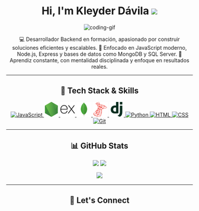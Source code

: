 <h1 align="center"><b>Hi, I'm Kleyder Dávila</b> <img src="https://media.giphy.com/media/hvRJCLFzcasrR4ia7z/giphy.gif" width="35"></h1>

<p align="center">
  <img src="https://github.com/Adam-pw/Adam-pw/blob/main/animation_500_kxa883sd.gif" alt="coding-gif" width="300">
</p>

<p align="center">
  💻 Desarrollador Backend en formación, apasionado por construir soluciones eficientes y escalables.  
  🎯 Enfocado en JavaScript moderno, Node.js, Express y bases de datos como MongoDB y SQL Server.  
  🚀 Aprendiz constante, con mentalidad disciplinada y enfoque en resultados reales.
</p>

---

<h2 align="center">🚀 Tech Stack & Skills</h2>

<p align="center">
  <!-- JavaScript -->
  <a href="https://github.com/kleyderBackend?tab=repositories&q=&type=&language=javascript">
    <img width="40px" src="https://raw.githubusercontent.com/rahulbanerjee26/githubAboutMeGenerator/main/icons/javascript.svg" alt="JavaScript">
  </a>

  <!-- Node.js -->
  <a href="https://github.com/kleyderBackend?tab=repositories&q=&type=&language=nodejs">
    <img width="40px" src="https://raw.githubusercontent.com/devicons/devicon/master/icons/nodejs/nodejs-original.svg" alt="Node.js">
  </a>

  <!-- Express -->
  <a href="https://github.com/kleyderBackend?tab=repositories&q=&type=&language=express">
    <img width="40px" src="https://raw.githubusercontent.com/devicons/devicon/master/icons/express/express-original.svg" alt="Express">
  </a>

  <!-- MongoDB -->
  <a href="https://github.com/kleyderBackend?tab=repositories&q=&type=&language=mongodb">
    <img width="40px" src="https://raw.githubusercontent.com/devicons/devicon/master/icons/mongodb/mongodb-original.svg" alt="MongoDB">
  </a>

  <!-- SQL Server -->
  <a href="https://github.com/kleyderBackend?tab=repositories&q=&type=&language=sql">
    <img width="40px" src="https://raw.githubusercontent.com/devicons/devicon/master/icons/microsoftsqlserver/microsoftsqlserver-plain.svg" alt="SQL Server">
  </a>

  <!-- Django -->
  <a href="https://github.com/kleyderBackend?tab=repositories&q=&type=&language=python">
    <img width="40px" src="https://raw.githubusercontent.com/devicons/devicon/master/icons/django/django-plain.svg" alt="Django">
  </a>

  <!-- Python -->
  <a href="https://github.com/kleyderBackend?tab=repositories&q=&type=&language=python">
    <img width="40px" src="https://raw.githubusercontent.com/rahulbanerjee26/githubAboutMeGenerator/main/icons/python.svg" alt="Python">
  </a>

  <!-- HTML -->
  <a href="https://github.com/kleyderBackend?tab=repositories&q=&type=&language=html">
    <img width="40px" src="https://raw.githubusercontent.com/rahulbanerjee26/githubAboutMeGenerator/main/icons/html.svg" alt="HTML">
  </a>

  <!-- CSS -->
  <a href="https://github.com/kleyderBackend?tab=repositories&q=&type=&language=css">
    <img width="40px" src="https://raw.githubusercontent.com/rahulbanerjee26/githubAboutMeGenerator/main/icons/css.svg" alt="CSS">
  </a>

  <!-- Git -->
  <a href="https://github.com/kleyderBackend?tab=repositories&q=&type=&language=git">
    <img width="40px" src="https://raw.githubusercontent.com/rahulbanerjee26/githubAboutMeGenerator/main/icons/git.svg" alt="Git">
  </a>
</p>

---

<h2 align="center">📊 GitHub Stats</h2>

<p align="center">
  <img height="180em" src="https://github-readme-stats.vercel.app/api?username=kleyderBackend&show_icons=true&theme=algolia&include_all_commits=true&count_private=true"/>
  <img height="180em" src="https://github-readme-stats.vercel.app/api/top-langs/?username=kleyderBackend&layout=compact&langs_count=8&theme=algolia"/>
</p>

<p align="center">
  <img height="180em" src="https://github-readme-streak-stats.herokuapp.com/?user=kleyderBackend&theme=algolia&hide_border=true"/>
</p>

---

<h2 align="center">🤝 Let's Connect</h2>
